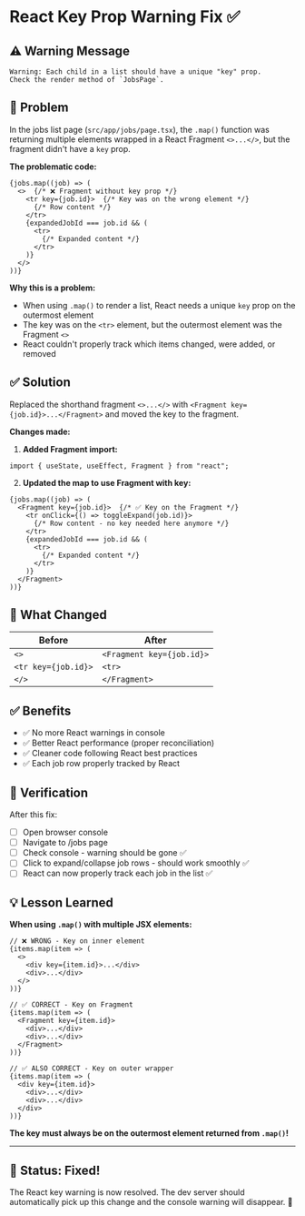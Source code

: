 # React Key Prop Warning Fix ✅

## ⚠️ **Warning Message**

```
Warning: Each child in a list should have a unique "key" prop.
Check the render method of `JobsPage`.
```

## 🐛 **Problem**

In the jobs list page (`src/app/jobs/page.tsx`), the `.map()` function was returning multiple elements wrapped in a React Fragment `<>...</>`, but the fragment didn't have a `key` prop.

**The problematic code:**

```tsx
{jobs.map((job) => (
  <>  {/* ❌ Fragment without key prop */}
    <tr key={job.id}>  {/* Key was on the wrong element */}
      {/* Row content */}
    </tr>
    {expandedJobId === job.id && (
      <tr>
        {/* Expanded content */}
      </tr>
    )}
  </>
))}
```

**Why this is a problem:**
- When using `.map()` to render a list, React needs a unique `key` prop on the outermost element
- The key was on the `<tr>` element, but the outermost element was the Fragment `<>`
- React couldn't properly track which items changed, were added, or removed

## ✅ **Solution**

Replaced the shorthand fragment `<>...</>` with `<Fragment key={job.id}>...</Fragment>` and moved the key to the fragment.

**Changes made:**

1. **Added Fragment import:**
```tsx
import { useState, useEffect, Fragment } from "react";
```

2. **Updated the map to use Fragment with key:**
```tsx
{jobs.map((job) => (
  <Fragment key={job.id}>  {/* ✅ Key on the Fragment */}
    <tr onClick={() => toggleExpand(job.id)}>
      {/* Row content - no key needed here anymore */}
    </tr>
    {expandedJobId === job.id && (
      <tr>
        {/* Expanded content */}
      </tr>
    )}
  </Fragment>
))}
```

## 📝 **What Changed**

| Before | After |
|--------|-------|
| `<>` | `<Fragment key={job.id}>` |
| `<tr key={job.id}>` | `<tr>` |
| `</>` | `</Fragment>` |

## ✅ **Benefits**

- ✅ No more React warnings in console
- ✅ Better React performance (proper reconciliation)
- ✅ Cleaner code following React best practices
- ✅ Each job row properly tracked by React

## 🧪 **Verification**

After this fix:
- [ ] Open browser console
- [ ] Navigate to /jobs page
- [ ] Check console - warning should be gone ✅
- [ ] Click to expand/collapse job rows - should work smoothly ✅
- [ ] React can now properly track each job in the list ✅

## 💡 **Lesson Learned**

**When using `.map()` with multiple JSX elements:**

```tsx
// ❌ WRONG - Key on inner element
{items.map(item => (
  <>
    <div key={item.id}>...</div>
    <div>...</div>
  </>
))}

// ✅ CORRECT - Key on Fragment
{items.map(item => (
  <Fragment key={item.id}>
    <div>...</div>
    <div>...</div>
  </Fragment>
))}

// ✅ ALSO CORRECT - Key on outer wrapper
{items.map(item => (
  <div key={item.id}>
    <div>...</div>
    <div>...</div>
  </div>
))}
```

**The key must always be on the outermost element returned from `.map()`!**

---

## 🚀 **Status: Fixed!**

The React key warning is now resolved. The dev server should automatically pick up this change and the console warning will disappear. 🎉
